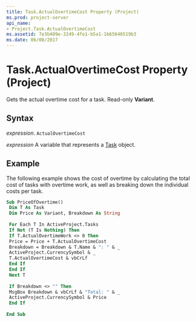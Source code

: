 ```yaml
---
title: Task.ActualOvertimeCost Property (Project)
ms.prod: project-server
api_name:
- Project.Task.ActualOvertimeCost
ms.assetid: 7e3b409e-3249-4fe1-b5a1-1b65646519b3
ms.date: 06/08/2017
---
```



# Task.ActualOvertimeCost Property (Project)

Gets the actual overtime cost for a task. Read-only  **Variant**.


## Syntax

 _expression_. `ActualOvertimeCost`

 _expression_ A variable that represents a [Task](./Project.Task.md) object.


## Example

The following example shows the cost of overtime by calculating the total cost of tasks with overtime work, as well as breaking down the individual costs per task.


```vb
Sub PriceOfOvertime() 
 Dim T As Task 
 Dim Price As Variant, Breakdown As String 
 
 For Each T In ActiveProject.Tasks 
 If Not (T Is Nothing) Then 
 If T.ActualOvertimeWork <> 0 Then 
 Price = Price + T.ActualOvertimeCost 
 Breakdown = Breakdown & T.Name & ": " & _ 
 ActiveProject.CurrencySymbol & _ 
 T.ActualOvertimeCost & vbCrLf 
 End If 
 End If 
 Next T 
 
 If Breakdown <> "" Then 
 MsgBox Breakdown & vbCrLf & "Total: " & _ 
 ActiveProject.CurrencySymbol & Price 
 End If 
 
End Sub
```


